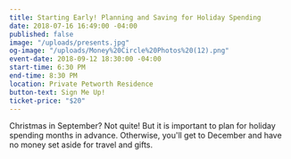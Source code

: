 ```yaml
---
title: Starting Early! Planning and Saving for Holiday Spending
date: 2018-07-16 16:49:00 -04:00
published: false
image: "/uploads/presents.jpg"
og-image: "/uploads/Money%20Circle%20Photos%20(12).png"
event-date: 2018-09-12 18:30:00 -04:00
start-time: 6:30 PM
end-time: 8:30 PM
location: Private Petworth Residence
button-text: Sign Me Up!
ticket-price: "$20"
---
```


Christmas in September? Not quite! But it is important to plan for holiday spending months in advance. Otherwise, you'll get to December and have no money set aside for travel and gifts. 